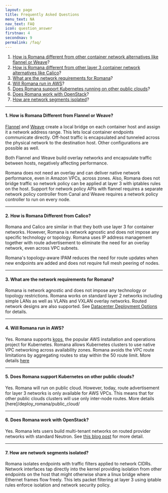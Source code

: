 ```yaml
---
layout: page
title: Frequently Asked Questions
menu_text: NA
nav_text: FAQ
icon: question_answer
firstnav: 4
secondnav: 9
permalink: /faq/
---
```


1. [How is Romana different from other container network alternatives like flannel or Weave](#how-is-romana-different-from-flannel-or-weave)?
1. [How is Romana different from other layer 3 container network alternatives like Calico](#how-is-romana-different-from-calico)?
1. [What are the network requirements for Romana](#what-are-the-network-requirements-for-romana)?
1. [Will Romana run in AWS](#will-romana-run-in-aws)?
1. [Does Romana support Kubernetes running on other public clouds](#does-romana-support-kubernetes-running-on-other-public-clouds)?
1. [Does Romana work with OpenStack](#does-romana-work-with-openstack)?
1. [How are network segments isolated](#how-are-network-segments-isolated)?

---

#### 1. How is Romana Different from Flannel or Weave?

[Flannel](https://coreos.com/flannel/docs/latest/) and [Weave](https://www.weave.works/products/weave-net/) create a local bridge on each container host and assign it a network address range. This lets local container endpoints communicate directly. Off-host traffic is encapsulated and tunneled across the physical network to the destination host. Other configurations are possible as well.

Both Flannel and Weave build overlay networks and encapsulate traffic between hosts, negatively affecting performance.

Romana does not need an overlay and can deliver native network performance, even in Amazon VPCs, across zones. Also, Romana does not bridge traffic so network policy can be applied at layer 3 with iptables rules on the host. Support for network policy APIs with flannel requires a separate network policy controller from Canal and Weave requires a network policy controller to run on every node.

---

#### 2. How is Romana Different from Calico?

Romana and Calico are similar in that they both use layer 3 for container networks. However, Romana is network agnostic and does not impose any specific technology or topology. Romana uses IP address management together with route advertisement to eliminate the need for an overlay network, even across VPC subnets.

Romana's topology-aware IPAM reduces the need for route updates when new endpoints are added and does not require full mesh peering of nodes.

---

#### 3. What are the network requirements for Romana?

Romana is network agnostic and does not impose any technology or topology restrictions. Romana works on standard layer 2 networks including simple LANs as well as VLANs and VXLAN overlay networks. Routed network designs are also supported. See [Datacenter Deployment Options](/deploy_romana/datacenter/) for details.

---

#### 4. Will Romana run in AWS?

Yes. Romana supports [kops](https://github.com/kubernetes/kops), the popular AWS installation and operations project for Kubernetes. Romana allows Kubernetes clusters to use native VPC networking across availability zones. Romana avoids the VPC route limitations by aggregating routes to stay within the 50 route limit. More details [here](/deploy_romana/public_cloud/)


---

#### 5. Does Romana support Kubernetes on other public clouds?

Yes. Romana will run on public cloud. However, today, route advertisement for layer 3 networks is only available for AWS VPCs. This means that for other public clouds clusters will use only inter-node routes. More details [here]/deploy_romana/public_cloud/

---

#### 6. Does Romana work with OpenStack?

Yes. Romana lets users build multi-tenant networks on routed provider networks with standard Neutron. See [this blog post](/blog/routed-provider-networks/) for more detail.

---

#### 7. How are network segments isolated?

Romana isolates endpoints with traffic filters applied to network CIDRs. Network interfaces tap directly into the kernel providing isolation from other endpoints on the host that might otherwise share a linux bridge where Ethernet frames flow freely. This lets packet filtering at layer 3 using iptable rules enforce isolation and network security policy.
